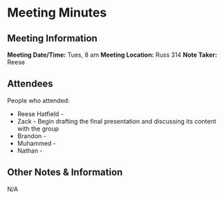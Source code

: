 # Meeting Minutes
## Meeting Information
**Meeting Date/Time:** Tues, 8 am
**Meeting Location:** Russ 314
**Note Taker:** Reese

## Attendees
People who attended:
- Reese Hatfield -
- Zack - Begin drafting the final presentation and discussing its content with the group
- Brandon -
- Muhammed -
- Nathan - 

## Other Notes & Information
N/A
